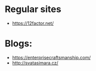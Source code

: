 # Regular sites
- https://12factor.net/

# Blogs:
- https://enterprisecraftsmanship.com/
- http://svatasimara.cz/
